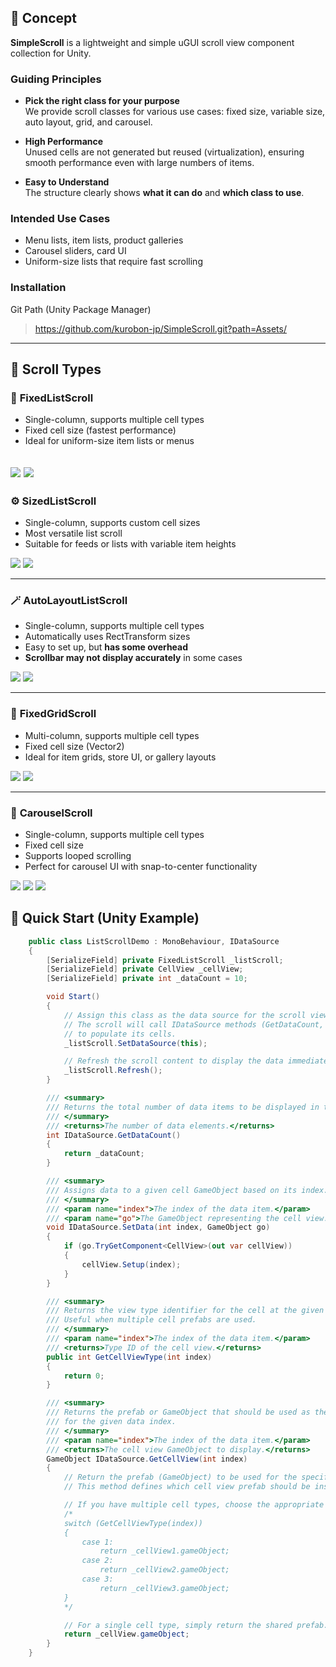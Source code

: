 ﻿## 🎯 Concept

**SimpleScroll** is a lightweight and simple uGUI scroll view component collection for Unity.

### Guiding Principles
- **Pick the right class for your purpose**  
  We provide scroll classes for various use cases: fixed size, variable size, auto layout, grid, and carousel.

- **High Performance**  
  Unused cells are not generated but reused (virtualization), ensuring smooth performance even with large numbers of items.

- **Easy to Understand**  
  The structure clearly shows **what it can do** and **which class to use**.

### Intended Use Cases
- Menu lists, item lists, product galleries
- Carousel sliders, card UI
- Uniform-size lists that require fast scrolling

### Installation
Git Path (Unity Package Manager)
> https://github.com/kurobon-jp/SimpleScroll.git?path=Assets/

---

## 🧩 Scroll Types

### 🎯 **FixedListScroll**
- Single-column, supports multiple cell types
- Fixed cell size (fastest performance)
- Ideal for uniform-size item lists or menus

![](media/FixedListScroll.gif)
![](media/FixedListScroll.png)
---

### ⚙️ **SizedListScroll**
- Single-column, supports custom cell sizes
- Most versatile list scroll
- Suitable for feeds or lists with variable item heights

![](media/SizedListScroll.gif)
![](media/SizedListScroll.png)

---

### 🪄 **AutoLayoutListScroll**
- Single-column, supports multiple cell types
- Automatically uses RectTransform sizes
- Easy to set up, but **has some overhead**
- **Scrollbar may not display accurately** in some cases

![](media/AutoLayoutListScroll.gif)
![](media/AutoLayoutListScroll.png)

---

### 🧱 **FixedGridScroll**
- Multi-column, supports multiple cell types
- Fixed cell size (Vector2)
- Ideal for item grids, store UI, or gallery layouts

![](media/FixedGridScroll.gif)
![](media/FixedGridScroll.png)

---

### 🎠 **CarouselScroll**
- Single-column, supports multiple cell types
- Fixed cell size
- Supports looped scrolling
- Perfect for carousel UI with snap-to-center functionality

![](media/CarouselScroll.gif)
![](media/CarouselScrollLoop.gif)
![](media/CarouselScroll.png)


## 🚀 Quick Start (Unity Example)
``` C#
    public class ListScrollDemo : MonoBehaviour, IDataSource
    {
        [SerializeField] private FixedListScroll _listScroll;
        [SerializeField] private CellView _cellView;
        [SerializeField] private int _dataCount = 10;

        void Start()
        {
            // Assign this class as the data source for the scroll view.
            // The scroll will call IDataSource methods (GetDataCount, SetData, etc.)
            // to populate its cells.
            _listScroll.SetDataSource(this);

            // Refresh the scroll content to display the data immediately.
            _listScroll.Refresh();
        }

        /// <summary>
        /// Returns the total number of data items to be displayed in the scroll view.
        /// </summary>
        /// <returns>The number of data elements.</returns>
        int IDataSource.GetDataCount()
        {
            return _dataCount;
        }

        /// <summary>
        /// Assigns data to a given cell GameObject based on its index.
        /// </summary>
        /// <param name="index">The index of the data item.</param>
        /// <param name="go">The GameObject representing the cell view.</param>
        void IDataSource.SetData(int index, GameObject go)
        {
            if (go.TryGetComponent<CellView>(out var cellView))
            {
                cellView.Setup(index);
            }
        }

        /// <summary>
        /// Returns the view type identifier for the cell at the given index.
        /// Useful when multiple cell prefabs are used.
        /// </summary>
        /// <param name="index">The index of the data item.</param>
        /// <returns>Type ID of the cell view.</returns>
        public int GetCellViewType(int index)
        {
            return 0;
        }

        /// <summary>
        /// Returns the prefab or GameObject that should be used as the cell view
        /// for the given data index.
        /// </summary>
        /// <param name="index">The index of the data item.</param>
        /// <returns>The cell view GameObject to display.</returns>
        GameObject IDataSource.GetCellView(int index)
        {
            // Return the prefab (GameObject) to be used for the specified cell index.
            // This method defines which cell view prefab should be instantiated.

            // If you have multiple cell types, choose the appropriate prefab here:
            /*
            switch (GetCellViewType(index))
            {
                case 1:
                    return _cellView1.gameObject;
                case 2:
                    return _cellView2.gameObject;
                case 3:
                    return _cellView3.gameObject;
            }
            */

            // For a single cell type, simply return the shared prefab.
            return _cellView.gameObject;
        }
    }
```

